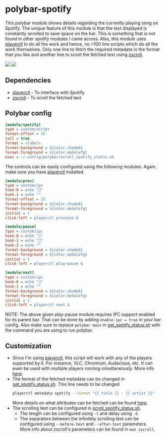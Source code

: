 # polybar-spotify

This polybar module shows details regarding the currently playing song on Spotify. The unique feature of this module is that the text displayed is constantly scrolled to save space on the bar. This is something that is not found in other spotify modules I came across. Also, this module uses [playerctl](https://github.com/altdesktop/playerctl) to do all the work and hence, no >100 line scripts which do all the work themselves. Only one line to fetch the required metadata in the format that you like and another line to scroll the fetched text using [zscroll](https://github.com/noctuid/zscroll).

![](screenshots/demo_mini.gif)
![](screenshots/demo.gif)

## Dependencies

- [playerctl](https://github.com/altdesktop/playerctl#installing) - To interface with Spotify
- [zscroll](https://github.com/noctuid/zscroll#installation) - To scroll the fetched text

## Polybar config

```ini
[module/spotify]
type = custom/script
format-offset = 10
tail = true
format = <label>
format-background = ${color.shade6}
format-foreground = ${color.modulefg}
exec = ~/.config/polybar/scroll_spotify_status.sh
```

The controls can be easily configured using the following modules. Again, make sure you have [playerctl](https://github.com/altdesktop/playerctl) installed.

```ini
[module/prev]
type = custom/ipc
hook-0 = echo ""
hook-1 = echo ""
format-offset = 10
format-background = ${color.shade6}
format-foreground = ${color.modulefg}
initial = 1
click-left = playerctl previous &

[module/pause]
type = custom/ipc
hook-0 = echo ""
hook-1 = echo ""
hook-2 = echo ""
format-background = ${color.shade6}
format-foreground = ${color.modulefg}
initial = 1
click-left = playerctl play-pause &

[module/next]
type = custom/ipc
hook-0 = echo ""
hook-1 = echo ""
format-background = ${color.shade6}
format-foreground = ${color.modulefg}
initial = 1
click-left = playerctl next &
```

NOTE: The above given play-pause module requires IPC support enabled for its parent bar. That can be done by adding `enable-ipc = true` in your bar config. Also make sure to replace `polybar main` in [get_spotify_status.sh](get_spotify_status.sh) with the command you are using to run polybar.

## Customization

- Since I'm using [playerctl](https://github.com/altdesktop/playerctl), this script will work with any of the players supported by it. For instance, VLC, Chromium, Audacious, etc. It can even be used with multiple players running simultaneously. More info [here](https://github.com/altdesktop/playerctl#selecting-players-to-control).
- The format of the fetched metadata can be changed in [get_spotify_status.sh](get_spotify_status.sh). This line needs to be changed
  ```sh
  playerctl metadata spotify --format "{{ title }} - {{ artist }}"
  ```
  More details on what attributes can be fetched can be found [here](https://github.com/altdesktop/playerctl/#printing-properties-and-metadata).
- The scrolling text can be configured in [scroll_spotify_status.sh](scroll_spotify_status.sh). 
  - The length can be configured using `-l` and delay using `-d`.
  - The separators between the infinitely scrolling text can be configured using `--before-text` and `--after-text` parameters.  
  More info about zscroll's parameters can be found in `man zscroll`.    